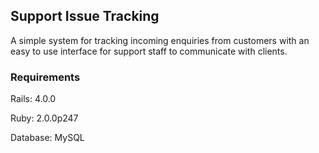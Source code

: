 ## Support Issue Tracking

A simple system for tracking incoming enquiries from customers with an easy to use interface for support staff to communicate with clients.

### Requirements

Rails: 4.0.0

Ruby: 2.0.0p247

Database: MySQL